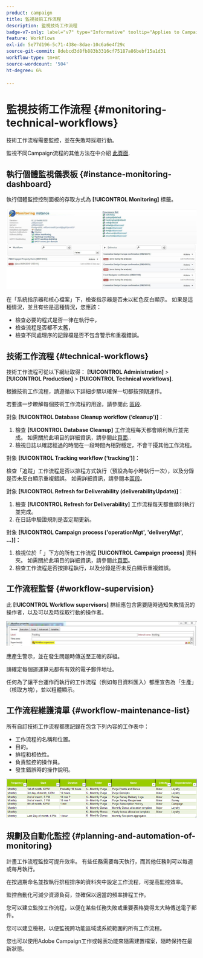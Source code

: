 ```yaml
---
product: campaign
title: 監視技術工作流程
description: 監視技術工作流程
badge-v7-only: label="v7" type="Informative" tooltip="Applies to Campaign Classic v7 only"
feature: Workflows
exl-id: 5e77d196-5c71-438e-8dae-10c6a6e4f29c
source-git-commit: 8debcd3d8fb883b3316cf75187a86bebf15a1d31
workflow-type: tm+mt
source-wordcount: '504'
ht-degree: 6%

---
```


# 監視技術工作流程 {#monitoring-technical-workflows}



技術工作流程需要監控，並在失敗時採取行動。

監視不同Campaign流程的其他方法在中介紹 [此頁面](../../production/using/monitoring-guidelines.md).

## 執行個體監視儀表板 {#instance-monitoring-dashboard}

執行個體監控控制面板的存取方式為 **[!UICONTROL Monitoring]** 標籤。

![](assets/monitoring_technical_workflows1.png)

在「系統指示器和核心檔案」下，檢查指示器是否未以紅色反白顯示。 如果是這種情況，並且有些是這種情況，您應該：

* 檢查必要的程式是否一律在執行中，
* 檢查流程是否都不太舊，
* 檢查不同處理序的記錄檔是否不包含警示和重複錯誤。

## 技術工作流程 {#technical-workflows}

技術工作流程可從以下網址取得： **[!UICONTROL Administration]** > **[!UICONTROL Production]** > **[!UICONTROL Technical workflows]**.

根據技術工作流程，請遵循以下詳細步驟以確保一切都按預期運作。

若要進一步瞭解每個技術工作流程的用途，請參閱此 [區段](about-technical-workflows.md).

對象 **[!UICONTROL Database Cleanup workflow (‘cleanup’)]**：

1. 檢查 **[!UICONTROL Database Cleanup]** 工作流程每天都會順利執行並完成。 如需關於此項目的詳細資訊，請參閱此[頁面](../../production/using/database-cleanup-workflow.md)..
1. 檢視日誌以確認經過的時間在一段時間內相對穩定，不會干擾其他工作流程。

對象 **[!UICONTROL Tracking workflow (‘tracking’)]**：

檢查「追蹤」工作流程是否以排程方式執行（預設為每小時執行一次），以及分錄是否未反白顯示重複錯誤。 如需詳細資訊，請參閱本[區段](delivery.md)。

對象 **[!UICONTROL Refresh for Deliverability (deliverabilityUpdate)]**：

1. 檢查 **[!UICONTROL Refresh for Deliverability]** 工作流程每天都會順利執行並完成。
1. 在日誌中驗證規則是否定期更新。

對象 **[!UICONTROL Campaign process ('operationMgt', 'deliveryMgt', ...)]**：

1. 檢視位於「 」下方的所有工作流程 **[!UICONTROL Campaign process]** 資料夾。 如需關於此項目的詳細資訊，請參閱此[頁面](about-technical-workflows.md)。
1. 檢查工作流程是否按排程執行，以及分錄是否未反白顯示重複錯誤。

## 工作流程監督 {#workflow-supervision}

此 **[!UICONTROL Workflow supervisors]** 群組應包含需要隨時通知失敗情況的操作者，以及可以及時採取行動的操作者。

![](assets/monitoring_technical_workflows3.png)

應產生警示，並在發生問題時傳送至正確的群組。

請確定每個運運算元都有有效的電子郵件地址。

任何為了讓平台運作而執行的工作流程（例如每日資料匯入）都應宣告為「生產」（核取方塊），並以粗體顯示。

## 工作流程維護清單 {#workflow-maintenance-list}

所有自訂技術工作流程都應記錄在包含下列內容的工作表中：

* 工作流程的名稱和位置。
* 目的。
* 排程和相依性。
* 負責監控的操作員。
* 發生錯誤時的操作說明。

![](assets/monitoring_technical_workflows4.png)

## 規劃及自動化監控 {#planning-and-automation-of-monitoring}

計畫工作流程監控可提升效率。 有些任務需要每天執行，而其他任務則可以每週或每月執行。

在按週期命名並按執行排程排序的資料夾中設定工作流程，可提高監控效率。

監控自動化可減少資源負荷，並確保以適當的頻率排程工作。

您可以建立監控工作流程，以便在某些任務失敗或重要表格變得太大時傳送電子郵件。

您可以建立檢視，以便監視跨功能區域或系統範圍的所有工作流程。

您也可以使用Adobe Campaign工作或報表功能來隨需建置檔案，隨時保持在最新狀態。
